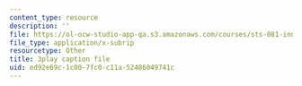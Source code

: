 ```yaml
---
content_type: resource
description: ''
file: https://ol-ocw-studio-app-qa.s3.amazonaws.com/courses/sts-081-innovation-systems-for-science-technology-energy-manufacturing-and-health-spring-2017/ed92e69c1c007fc0c11a52486049741c_on1rmY3Tw5U.srt
file_type: application/x-subrip
resourcetype: Other
title: 3play caption file
uid: ed92e69c-1c00-7fc0-c11a-52486049741c
---
```

